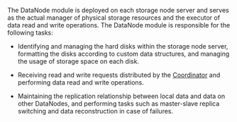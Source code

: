 The DataNode module is deployed on each storage node server and serves as the actual manager of physical storage resources and the executor of data read and write operations. The DataNode module is responsible for the following tasks:

- Identifying and managing the hard disks within the storage node server, formatting the disks according to custom data structures, and managing the usage of storage space on each disk.

- Receiving read and write requests distributed by the [Coordinator](https://github.com/zettastor/pengyun-coordinator) and performing data read and write operations.

- Maintaining the replication relationship between local data and data on other DataNodes, and performing tasks such as master-slave replica switching and data reconstruction in case of failures.